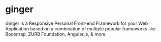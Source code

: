 # ginger
Ginger is a Responsive Personal Front-end Framework for your Web Application based on a combination of multiple popular frameworks like Bootstrap, ZURB Foundation, Angular.js, &amp; more.
